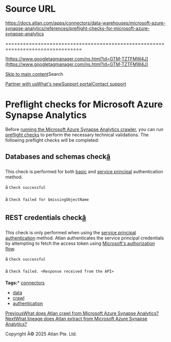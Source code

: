 # Source URL
https://docs.atlan.com/apps/connectors/data-warehouses/microsoft-azure-synapse-analytics/references/preflight-checks-for-microsoft-azure-synapse-analytics

================================================================================

<!--
canonical: https://docs.atlan.com/apps/connectors/data-warehouses/microsoft-azure-synapse-analytics/references/preflight-checks-for-microsoft-azure-synapse-analytics
link-alternate: https://docs.atlan.com/apps/connectors/data-warehouses/microsoft-azure-synapse-analytics/references/preflight-checks-for-microsoft-azure-synapse-analytics
meta-description: This check is performed for both [basic](/apps/connectors/data-warehouses/microsoft-azure-synapse-analytics/how-tos/set-up-microsoft-azure-synapse-analytics) and [service principal](/apps/connectors/data-warehouses/microsoft-azure-synapse-analytics/how-tos/set-up-microsoft-azure-synapse-analytics) authentication method.
meta-docsearch:docusaurus_tag: docs-default-current
meta-docsearch:language: en
meta-docsearch:version: current
meta-docusaurus_locale: en
meta-docusaurus_tag: docs-default-current
meta-docusaurus_version: current
meta-generator: Docusaurus v3.8.1
meta-og-description: This check is performed for both [basic](/apps/connectors/data-warehouses/microsoft-azure-synapse-analytics/how-tos/set-up-microsoft-azure-synapse-analytics) and [service principal](/apps/connectors/data-warehouses/microsoft-azure-synapse-analytics/how-tos/set-up-microsoft-azure-synapse-analytics) authentication method.
meta-og-locale: en
meta-og-title: Preflight checks for Microsoft Azure Synapse Analytics | Atlan Documentation
meta-og-url: https://docs.atlan.com/apps/connectors/data-warehouses/microsoft-azure-synapse-analytics/references/preflight-checks-for-microsoft-azure-synapse-analytics
meta-twitter:card: summary_large_image
meta-viewport: width=device-width,initial-scale=1
title: Preflight checks for Microsoft Azure Synapse Analytics | Atlan Documentation
-->

[https://www.googletagmanager.com/ns.html?id=GTM-TZTFMW4J](https://www.googletagmanager.com/ns.html?id=GTM-TZTFMW4J)

[Skip to main content](#__docusaurus_skipToContent_fallback)Search

[Partner with us](https://docs.google.com/forms/d/e/1FAIpQLScuAIhCm2GS7YFstrOjawbP8J7PUmOynQo7wI2yGCcCyEcVSw/viewform)[What's new](https://shipped.atlan.com/)[Support portal](https://atlan.zendesk.com/auth/v2/login/signin?return_to=https%3A%2F%2Fatlan.zendesk.com%2Fhc%2Fen-us&theme=hc&locale=en-us&brand_id=1900000425113&auth_origin=1900000425113%2Cfalse%2Ctrue)[Contact support](/support/submit-request)

Preflight checks for Microsoft Azure Synapse Analytics
======================================================

Before [running the Microsoft Azure Synapse Analytics crawler](/apps/connectors/data-warehouses/microsoft-azure-synapse-analytics/how-tos/crawl-microsoft-azure-synapse-analytics), you can run [preflight checks](/product/connections/concepts/what-are-preflight-checks) to perform the necessary technical validations. The following preflight checks will be completed:

Databases and schemas check[â](#databases-and-schemas-check "Direct link to Databases and schemas check")
-----------------------------------------------------------------------------------------------------------

This check is performed for both [basic](/apps/connectors/data-warehouses/microsoft-azure-synapse-analytics/how-tos/set-up-microsoft-azure-synapse-analytics) and [service principal](/apps/connectors/data-warehouses/microsoft-azure-synapse-analytics/how-tos/set-up-microsoft-azure-synapse-analytics) authentication method.

â `Check successful`

â `Check failed for $missingObjectName`

REST credentials check[â](#rest-credentials-check "Direct link to REST credentials check")
--------------------------------------------------------------------------------------------

This check is only performed when using the [service principal authentication](/apps/connectors/data-warehouses/microsoft-azure-synapse-analytics/how-tos/set-up-microsoft-azure-synapse-analytics#service-principal-authentication) method. Atlan authenticates the service principal credentials by attempting to fetch the access token using [Microsoft's authorization flow](https://learn.microsoft.com/en-us/rest/api/azure/#acquire-an-access-token).

â `Check successful`

â `Check failed. <Response received from the API>`

**Tags:*** [connectors](/tags/connectors)
* [data](/tags/data)
* [crawl](/tags/crawl)
* [authentication](/tags/authentication)

[PreviousWhat does Atlan crawl from Microsoft Azure Synapse Analytics?](/apps/connectors/data-warehouses/microsoft-azure-synapse-analytics/references/what-does-atlan-crawl-from-microsoft-azure-synapse-analytics)[NextWhat lineage does Atlan extract from Microsoft Azure Synapse Analytics?](/apps/connectors/data-warehouses/microsoft-azure-synapse-analytics/references/what-lineage-does-atlan-extract-from-microsoft-azure-synapse-analytics)

Copyright Â© 2025 Atlan Pte. Ltd.

